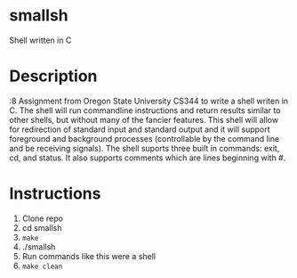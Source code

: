 # smallsh
Shell written in C

# Description
:8
Assignment from Oregon State University CS344 to write a shell writen in C. The shell will run commandline instructions and return results similar to other shells, but without many of the fancier features. This shell will allow for redirection of standard input and standard output and it will support foreground and background processes (controllable by the command line and be receiving signals). The shell suports three built in commands: exit, cd, and status. It also supports comments which are lines beginning with #. 

# Instructions
1. Clone repo
2. cd smallsh
3. `make`
4. ./smallsh
5. Run commands like this were a shell
6. `make clean`

